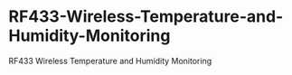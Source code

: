 # RF433-Wireless-Temperature-and-Humidity-Monitoring
RF433 Wireless Temperature and Humidity Monitoring
